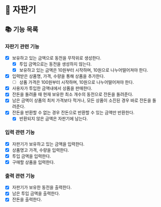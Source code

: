 # 🍮 자판기
## 📚 기능 목록
### 자판기 관련 기능
- [x] 보유하고 있는 금액으로 동전을 무작위로 생성한다.
  - [x] 투입 금액으로는 동전을 생성하지 않는다.
  - [x] 보유하고 있는 금액은 10원부터 시작하며, 10원으로 나누어떨어져야 한다.
- [x] 입력받은 상품명, 가격, 수량을 통해 상품을 추가한다.
  - [ ] 상품 가격은 100원부터 시작하며, 10원으로 나누어떨어져야 한다.
- [x] 사용자가 투입한 금액내에서 상품을 판매한다.
- [x] 잔돈을 돌려줄 때 현재 보유한 최소 개수의 동전으로 잔돈을 돌려준다.
- [x] 남은 금액이 상품의 최저 가격보다 적거나, 모든 상품이 소진된 경우 바로 잔돈을 돌려준다.
- [x] 잔돈을 반환할 수 없는 경우 잔돈으로 반환할 수 있는 금액만 반환한다.
  - [x] 반환되지 않은 금액은 자판기에 남는다.

### 입력 관련 기능
- [x] 자판기가 보유하고 있는 금액을 입력한다.
- [x] 상품명고 가격, 수량을 입력한다.
- [x] 투입 금액을 입력한다.
- [x] 구매할 상품을 입력한다.

### 출력 관련 기능
- [x] 자판기가 보유한 동전을 출력한다.
- [x] 남은 투입 금액을 출력한다.
- [x] 잔돈을 출력한다.
